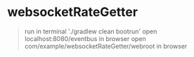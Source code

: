 # websocketRateGetter
>run in terminal './gradlew clean bootrun'
>open localhost:8080/eventbus in browser
>open com/example/websocketRateGetter/webroot in browser
